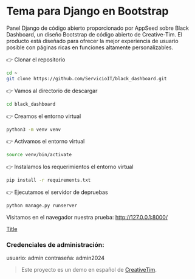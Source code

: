 # Tema para Django en Bootstrap

Panel Django de código abierto proporcionado por AppSeed sobre Black Dashboard, un diseño Bootstrap de código abierto de Creative-Tim. 
El producto está diseñado para ofrecer la mejor experiencia de usuario posible con páginas ricas en funciones altamente personalizables.

👉 Clonar el repositorio
```bash
cd ~
git clone https://github.com/ServicioIT/black_dashboard.git
```
👉 Vamos al directorio de descargar
```bash
cd black_dashboard
```
👉 Creamos el entorno virtual
```bash
python3 -m venv venv
```
👉 Activamos el entorno virtual
```bash
source venv/bin/activate
```
👉 Instalamos los requerimientos el entorno virtual
```bash
pip install -r requirements.txt
```
👉 Ejecutamos el servidor de depruebas
```bash
python manage.py runserver
```
Visitamos en el navegador nuestra prueba: http://127.0.0.1:8000/

[Title](https://www.creative-tim.com/product/black-dashboard-django)

### Credenciales de administración:

usuario: admin
contraseña: admin2024

>Este proyecto es un demo en español de [CreativeTim](https://github.com/creativetimofficial/black-dashboard-django).